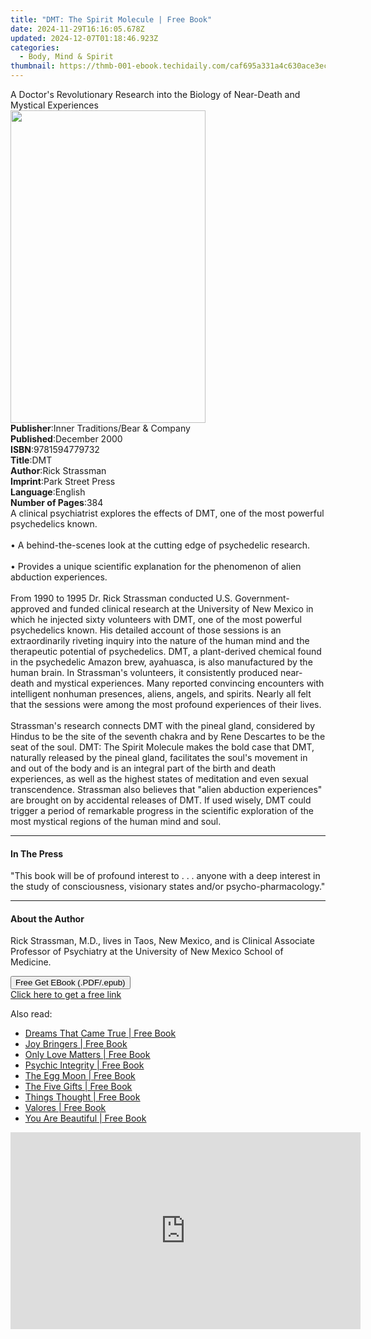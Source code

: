 ```yaml
---
title: "DMT: The Spirit Molecule | Free Book"
date: 2024-11-29T16:16:05.678Z
updated: 2024-12-07T01:18:46.923Z
categories:
  - Body, Mind & Spirit
thumbnail: https://thmb-001-ebook.techidaily.com/caf695a331a4c630ace3ec1a884a3a69d1c59eac30368c4ddb2e3544966b804d.jpg
---
```

<main id="book-container">
  <div class="flex flex-col">
    <div class="book-brief flex-1 py-6 px-4 sm:p-6 md:py-10 md:px-8">
      <!-- brief-->
      <div class="book-brief-main">
        A Doctor's Revolutionary Research into the Biology of Near-Death and
        Mystical Experiences
      </div>
    </div>
    <div
      class="book-meta-info flex-1 grid gap-4 col-start-1 col-end-3 row-start-1 sm:mb-6 sm:grid-cols-4 lg:gap-6 lg:col-start-2 lg:row-end-6 lg:row-span-6 lg:mb-0"
    >
      <div
        class="book-meta-info-left place-content-center mt-4 p-4 text-sm leading-6 col-start-2 col-span-2 dark:text-slate-400"
      >
        <img
          class="w-full h-500 object-cover rounded-lg sm:h-255 sm:col-span-2 lg:col-span-full"
          src="https://img-001-ebook.techidaily.com/779f9f70644732450d0db6f60ff8884df47521ebce518e91627157a0327399b1.jpg"
          alt=""
          width="312"
          height="500"
        />
      </div>
      <div
        class="book-meta-info-right mt-2 col-start-1 row-start-2 col-span-3 self-center"
      >
        <!-- meta data  -->
        <div class="flex flex-col px-4 md:px-8">
          <div class="flex-1">
            <strong>Publisher</strong>:<span class="px-2"
              >Inner Traditions/Bear &amp; Company</span
            >
          </div>
          <div class="flex-1">
            <strong>Published</strong>:<span class="px-2">December 2000</span>
          </div>
          <div class="flex-1">
            <strong>ISBN</strong>:<span class="px-2">9781594779732</span>
          </div>
          <div class="flex-1">
            <strong>Title</strong>:<span class="px-2">DMT</span>
          </div>
          <div class="flex-1">
            <strong>Author</strong>:<span class="px-2">Rick Strassman</span>
          </div>
          <div class="flex-1">
            <strong>Imprint</strong>:<span class="px-2">Park Street Press</span>
          </div>
          <div class="flex-1">
            <strong>Language</strong>:<span class="px-2">English</span>
          </div>
          <div class="flex-1">
            <strong>Number of Pages</strong>:<span class="px-2">384</span>
          </div>
        </div>
      </div>
    </div>
    <div class="book-description flex-1 py-6 px-4 sm:p-6 md:py-10 md:px-8">
      <div class="book-description-main">
        <div accordion-content="" id="description">
          A clinical psychiatrist explores the effects of DMT, one of the most
          powerful psychedelics known. <br /><br />• A behind-the-scenes look at
          the cutting edge of psychedelic research. <br /><br />• Provides a
          unique scientific explanation for the phenomenon of alien abduction
          experiences. <br /><br />From 1990 to 1995 Dr. Rick Strassman
          conducted U.S. Government-approved and funded clinical research at the
          University of New Mexico in which he injected sixty volunteers with
          DMT, one of the most powerful psychedelics known. His detailed account
          of those sessions is an extraordinarily riveting inquiry into the
          nature of the human mind and the therapeutic potential of
          psychedelics. DMT, a plant-derived chemical found in the psychedelic
          Amazon brew, ayahuasca, is also manufactured by the human brain. In
          Strassman's volunteers, it consistently produced near-death and
          mystical experiences. Many reported convincing encounters with
          intelligent nonhuman presences, aliens, angels, and spirits. Nearly
          all felt that the sessions were among the most profound experiences of
          their lives. <br /><br />Strassman's research connects DMT with the
          pineal gland, considered by Hindus to be the site of the seventh
          chakra and by Rene Descartes to be the seat of the soul. DMT: The
          Spirit Molecule makes the bold case that DMT, naturally released by
          the pineal gland, facilitates the soul's movement in and out of the
          body and is an integral part of the birth and death experiences, as
          well as the highest states of meditation and even sexual
          transcendence. Strassman also believes that "alien abduction
          experiences" are brought on by accidental releases of DMT. If used
          wisely, DMT could trigger a period of remarkable progress in the
          scientific exploration of the most mystical regions of the human mind
          and soul.
        </div>
        <div class="accordion-fader"></div>
      </div>
    </div>
    <div class="book-excerpts flex-1 py-6 px-4 sm:p-6 md:py-10 md:px-8">
      <!-- excerpts-->
      <div class="book-excerpts-main">
        <hr />
        <h4 class="placeholder placeholder-heading">
          <span>In The Press</span>
        </h4>
        <p>
          "This book will be of profound interest to . . . anyone with a deep
          interest in the study of consciousness, visionary states and/or
          psycho-pharmacology."
        </p>
      </div>
    </div>
    <div class="book-about-author flex-1 py-6 px-4 sm:p-6 md:py-10 md:px-8">
      <!-- about author-->
      <div class="book-main-author-main">
        <hr />
        <h4 class="placeholder placeholder-heading">
          <span>About the Author</span>
        </h4>
        <p>
          Rick Strassman, M.D., lives in Taos, New Mexico, and is Clinical
          Associate Professor of Psychiatry at the University of New Mexico
          School of Medicine.
        </p>
      </div>
    </div>
    <div class="book-free-get flex-1 py-6 px-4 sm:p-6 md:py-10 md:px-8">
      <button
        id="btn-free-get"
        class="bg-blue-500 hover:bg-blue-700 text-white font-bold py-2 px-4 rounded"
      >
        Free Get EBook (.PDF/.epub)
      </button>
      <div id="countdown-display" class="px-2 text-lg mt-2"></div>
      <a
        id="free-link"
        class="hidden bg-blue-500 hover:bg-blue-700 text-white font-bold py-2 px-4 rounded"
        href="https://www.ebooks.com/en-us/book/95783064/dmt-the-spirit-molecule/rick-strassman/"
        target="_blank"
        >Click here to get a free link</a
      >
    </div>
    <script>
      let countdownTime = 0;
      let countdownInterval = null;
      document
        .getElementById('btn-free-get')
        .addEventListener('click', startCountdown);
      function startCountdown() {
        countdownTime = new Date().getTime() + 60000 * 3;
        countdownInterval = setInterval(updateCountdown, 1000);
        document.getElementById('btn-free-get').disabled = true;
        document
          .getElementById('btn-free-get')
          .classList.add('bg-gray-500', 'cursor-not-allowed');
      }
      function updateCountdown() {
        let currentTime = new Date().getTime();
        let timeLeft = countdownTime - currentTime;
        let secondsLeft = Math.floor(timeLeft / 1000);
        document.getElementById('countdown-display').innerHTML =
          `Remaining time: ${secondsLeft} seconds.`;
        if (secondsLeft <= 0) {
          clearInterval(countdownInterval);
          document.getElementById('btn-free-get').classList.add('hidden');
          document.getElementById('free-link').classList.remove('hidden');
          document.getElementById('countdown-display').innerHTML = '';
        }
      }
    </script>
  </div>
</main>

<ins class="adsbygoogle"
      style="display:block"
      data-ad-client="ca-pub-7571918770474297"
      data-ad-slot="8358498916"
      data-ad-format="auto"
      data-full-width-responsive="true"></ins>
    

<span class="atpl-alsoreadstyle">Also read:</span>
<div><ul>
<li><a href="https://novels-ebooks.techidaily.com/138582385-9781452537900-dreams-that-came-true/"><u>Dreams That Came True | Free Book</u></a></li>
<li><a href="https://novels-ebooks.techidaily.com/138582423-9781452540665-joy-bringers/"><u>Joy Bringers | Free Book</u></a></li>
<li><a href="https://novels-ebooks.techidaily.com/138582643-9781452501109-only-love-matters/"><u>Only Love Matters | Free Book</u></a></li>
<li><a href="https://novels-ebooks.techidaily.com/138582521-9781452541501-psychic-integrity/"><u>Psychic Integrity | Free Book</u></a></li>
<li><a href="https://novels-ebooks.techidaily.com/138582298-9781452534374-the-egg-moon/"><u>The Egg Moon | Free Book</u></a></li>
<li><a href="https://novels-ebooks.techidaily.com/138582681-9781452533537-the-five-gifts/"><u>The Five Gifts | Free Book</u></a></li>
<li><a href="https://novels-ebooks.techidaily.com/138581578-9781450298216-things-thought/"><u>Things Thought | Free Book</u></a></li>
<li><a href="https://novels-ebooks.techidaily.com/138582233-9781617642197-valores/"><u>Valores | Free Book</u></a></li>
<li><a href="https://novels-ebooks.techidaily.com/138581723-9781452540634-you-are-beautiful/"><u>You Are Beautiful | Free Book</u></a></li>
</ul></div>

<!-- affiliate ads begin -->
<iframe width="560" height="315" src="https://www.youtube.com/embed/GBWcw6rXIdg?si=Tlue44bW-bPA4tH9" title="YouTube video player" frameborder="0" allow="accelerometer; autoplay; clipboard-write; encrypted-media; gyroscope; picture-in-picture; web-share" referrerpolicy="strict-origin-when-cross-origin" allowfullscreen></iframe>
<!-- affiliate ads end -->

